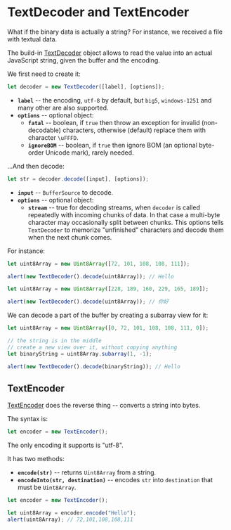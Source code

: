 # TextDecoder and TextEncoder

What if the binary data is actually a string? For instance, we received a file with textual data.

The build-in [TextDecoder](https://encoding.spec.whatwg.org/#interface-textdecoder) object allows to read the value into an actual JavaScript string, given the buffer and the encoding.

We first need to create it:

```js
let decoder = new TextDecoder([label], [options]);
```

- **`label`** -- the encoding, `utf-8` by default, but `big5`, `windows-1251` and many other are also supported.
- **`options`** -- optional object:
  - **`fatal`** -- boolean, if `true` then throw an exception for invalid (non-decodable) characters, otherwise (default) replace them with character `\uFFFD`.
  - **`ignoreBOM`** -- boolean, if `true` then ignore BOM (an optional byte-order Unicode mark), rarely needed.

...And then decode:

```js
let str = decoder.decode([input], [options]);
```

- **`input`** -- `BufferSource` to decode.
- **`options`** -- optional object:
  - **`stream`** -- true for decoding streams, when `decoder` is called repeatedly with incoming chunks of data. In that case a multi-byte character may occasionally split between chunks. This options tells `TextDecoder` to memorize "unfinished" characters and decode them when the next chunk comes.

For instance:

```js run
let uint8Array = new Uint8Array([72, 101, 108, 108, 111]);

alert(new TextDecoder().decode(uint8Array)); // Hello
```

```js run
let uint8Array = new Uint8Array([228, 189, 160, 229, 165, 189]);

alert(new TextDecoder().decode(uint8Array)); // 你好
```

We can decode a part of the buffer by creating a subarray view for it:

```js run
let uint8Array = new Uint8Array([0, 72, 101, 108, 108, 111, 0]);

// the string is in the middle
// create a new view over it, without copying anything
let binaryString = uint8Array.subarray(1, -1);

alert(new TextDecoder().decode(binaryString)); // Hello
```

## TextEncoder

[TextEncoder](https://encoding.spec.whatwg.org/#interface-textencoder) does the reverse thing -- converts a string into bytes.

The syntax is:

```js
let encoder = new TextEncoder();
```

The only encoding it supports is "utf-8".

It has two methods:

- **`encode(str)`** -- returns `Uint8Array` from a string.
- **`encodeInto(str, destination)`** -- encodes `str` into `destination` that must be `Uint8Array`.

```js run
let encoder = new TextEncoder();

let uint8Array = encoder.encode("Hello");
alert(uint8Array); // 72,101,108,108,111
```
